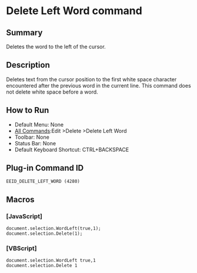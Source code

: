 # Delete Left Word command

## Summary

Deletes the word to the left of the cursor.

## Description

Deletes text from the cursor position to the first white space character
encountered after the previous word in the current line.
This command does not delete white space before a word.

## How to Run

- Default Menu: None
- [All Commands](../tools/all_commands):Edit \>Delete
\>Delete Left Word
- Toolbar: None
- Status Bar: None
- Default Keyboard Shortcut: CTRL+BACKSPACE

## Plug-in Command ID

```
EEID_DELETE_LEFT_WORD (4280)```

## Macros

### \[JavaScript\]

```
document.selection.WordLeft(true,1);
document.selection.Delete(1);
```

### \[VBScript\]

```
document.selection.WordLeft true,1
document.selection.Delete 1
```
